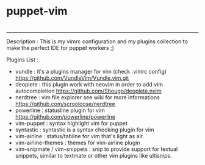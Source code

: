 # puppet-vim
#
---
Description : 
This is my vimrc configuration and my plugins collection to make the perfect IDE for puppet workers ;)

Plugins List : 

- vundle : it's a plugins manager for vim (check .vimrc config) https://github.com/VundleVim/Vundle.vim.git
- deoplete : this plugin work with neovim in order to add vim autocompletion https://github.com/Shougo/deoplete.nvim
- nerdtree : vim file explorer see wiki for more informations https://github.com/scrooloose/nerdtree
- powerline : statusline plugin for vim https://github.com/powerline/powerline
- vim-puppet : syntax highlight vim for puppet 
- syntastic : syntastic is a syntax checking plugin for vim
- vim-airline : status/tabline for vim that's light as air.
- vim-airline-themes : themes for vim-airline plugin
- vim-snipmate / vim-snippets : snip to provide support for textual snippets, similar to textmate or other vim plugins like ultisnips.
 
